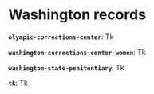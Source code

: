 # Washington records


**`olympic-corrections-center`**: Tk

**`washington-corrections-center-women`**: Tk 

**`washington-state-penitentiary`**: Tk

**`tk`**: Tk